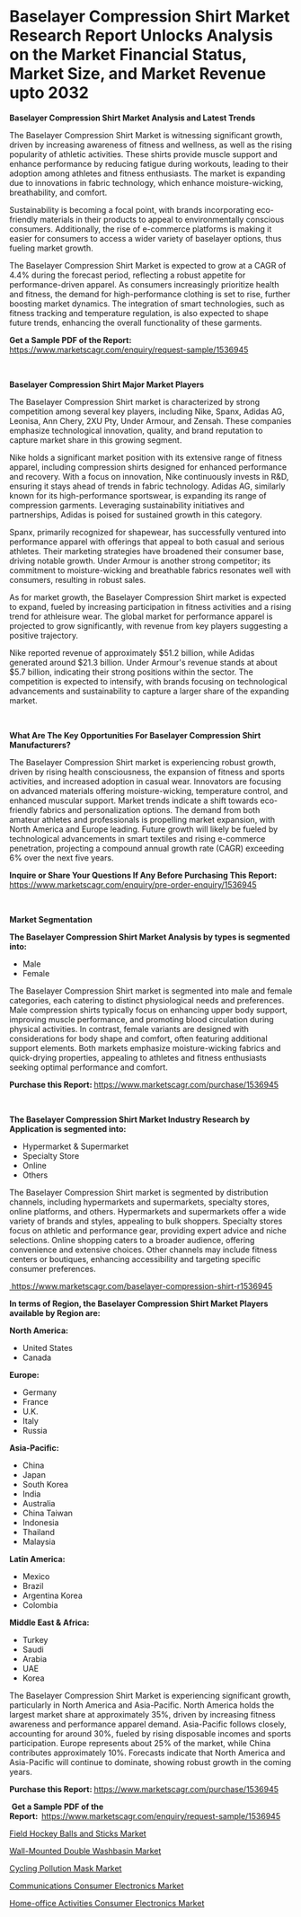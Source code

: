 <p><h1>Baselayer Compression Shirt Market Research Report Unlocks Analysis on the Market Financial Status, Market Size, and Market Revenue upto 2032</h1></p><p><strong>Baselayer Compression Shirt Market Analysis and Latest Trends</strong></p>
<p><p>The Baselayer Compression Shirt Market is witnessing significant growth, driven by increasing awareness of fitness and wellness, as well as the rising popularity of athletic activities. These shirts provide muscle support and enhance performance by reducing fatigue during workouts, leading to their adoption among athletes and fitness enthusiasts. The market is expanding due to innovations in fabric technology, which enhance moisture-wicking, breathability, and comfort. </p><p>Sustainability is becoming a focal point, with brands incorporating eco-friendly materials in their products to appeal to environmentally conscious consumers. Additionally, the rise of e-commerce platforms is making it easier for consumers to access a wider variety of baselayer options, thus fueling market growth. </p><p>The Baselayer Compression Shirt Market is expected to grow at a CAGR of 4.4% during the forecast period, reflecting a robust appetite for performance-driven apparel. As consumers increasingly prioritize health and fitness, the demand for high-performance clothing is set to rise, further boosting market dynamics. The integration of smart technologies, such as fitness tracking and temperature regulation, is also expected to shape future trends, enhancing the overall functionality of these garments.</p></p>
<p><strong>Get a Sample PDF of the Report:&nbsp;</strong> <a href="https://www.marketscagr.com/enquiry/request-sample/1536945?utm_campaign=1166&utm_medium=2&utm_source=Github&utm_content=ia&utm_term=05042025&utm_id=baselayer-compression-shirt">https://www.marketscagr.com/enquiry/request-sample/1536945</a></p>
<p>&nbsp;</p>
<p><strong>Baselayer Compression Shirt Major Market Players</strong></p>
<p><p>The Baselayer Compression Shirt market is characterized by strong competition among several key players, including Nike, Spanx, Adidas AG, Leonisa, Ann Chery, 2XU Pty, Under Armour, and Zensah. These companies emphasize technological innovation, quality, and brand reputation to capture market share in this growing segment.</p><p>Nike holds a significant market position with its extensive range of fitness apparel, including compression shirts designed for enhanced performance and recovery. With a focus on innovation, Nike continuously invests in R&D, ensuring it stays ahead of trends in fabric technology. Adidas AG, similarly known for its high-performance sportswear, is expanding its range of compression garments. Leveraging sustainability initiatives and partnerships, Adidas is poised for sustained growth in this category.</p><p>Spanx, primarily recognized for shapewear, has successfully ventured into performance apparel with offerings that appeal to both casual and serious athletes. Their marketing strategies have broadened their consumer base, driving notable growth. Under Armour is another strong competitor; its commitment to moisture-wicking and breathable fabrics resonates well with consumers, resulting in robust sales.</p><p>As for market growth, the Baselayer Compression Shirt market is expected to expand, fueled by increasing participation in fitness activities and a rising trend for athleisure wear. The global market for performance apparel is projected to grow significantly, with revenue from key players suggesting a positive trajectory. </p><p>Nike reported revenue of approximately $51.2 billion, while Adidas generated around $21.3 billion. Under Armour's revenue stands at about $5.7 billion, indicating their strong positions within the sector. The competition is expected to intensify, with brands focusing on technological advancements and sustainability to capture a larger share of the expanding market.</p></p>
<p>&nbsp;</p>
<p><strong>What Are The Key Opportunities For Baselayer Compression Shirt Manufacturers?</strong></p>
<p><p>The Baselayer Compression Shirt market is experiencing robust growth, driven by rising health consciousness, the expansion of fitness and sports activities, and increased adoption in casual wear. Innovators are focusing on advanced materials offering moisture-wicking, temperature control, and enhanced muscular support. Market trends indicate a shift towards eco-friendly fabrics and personalization options. The demand from both amateur athletes and professionals is propelling market expansion, with North America and Europe leading. Future growth will likely be fueled by technological advancements in smart textiles and rising e-commerce penetration, projecting a compound annual growth rate (CAGR) exceeding 6% over the next five years.</p></p>
<p><strong>Inquire or Share Your Questions If Any Before Purchasing This Report:</strong> <a href="https://www.marketscagr.com/enquiry/pre-order-enquiry/1536945?utm_campaign=1166&utm_medium=2&utm_source=Github&utm_content=ia&utm_term=05042025&utm_id=baselayer-compression-shirt">https://www.marketscagr.com/enquiry/pre-order-enquiry/1536945</a></p>
<p>&nbsp;</p>
<p><strong>Market Segmentation</strong></p>
<p><strong>The Baselayer Compression Shirt Market Analysis by types is segmented into:</strong></p>
<p><ul><li>Male</li><li>Female</li></ul></p>
<p><p>The Baselayer Compression Shirt market is segmented into male and female categories, each catering to distinct physiological needs and preferences. Male compression shirts typically focus on enhancing upper body support, improving muscle performance, and promoting blood circulation during physical activities. In contrast, female variants are designed with considerations for body shape and comfort, often featuring additional support elements. Both markets emphasize moisture-wicking fabrics and quick-drying properties, appealing to athletes and fitness enthusiasts seeking optimal performance and comfort.</p></p>
<p><strong>Purchase this Report:&nbsp;</strong><a href="https://www.marketscagr.com/purchase/1536945?utm_campaign=1166&utm_medium=2&utm_source=Github&utm_content=ia&utm_term=05042025&utm_id=baselayer-compression-shirt">https://www.marketscagr.com/purchase/1536945</a></p>
<p>&nbsp;</p>
<p><strong>The Baselayer Compression Shirt Market Industry Research by Application is segmented into:</strong></p>
<p><ul><li>Hypermarket & Supermarket</li><li>Specialty Store</li><li>Online</li><li>Others</li></ul></p>
<p><p>The Baselayer Compression Shirt market is segmented by distribution channels, including hypermarkets and supermarkets, specialty stores, online platforms, and others. Hypermarkets and supermarkets offer a wide variety of brands and styles, appealing to bulk shoppers. Specialty stores focus on athletic and performance gear, providing expert advice and niche selections. Online shopping caters to a broader audience, offering convenience and extensive choices. Other channels may include fitness centers or boutiques, enhancing accessibility and targeting specific consumer preferences.</p></p>
<p><a href="https://www.marketscagr.com/baselayer-compression-shirt-r1536945?utm_campaign=1166&utm_medium=2&utm_source=Github&utm_content=ia&utm_term=05042025&utm_id=baselayer-compression-shirt">&nbsp;https://www.marketscagr.com/baselayer-compression-shirt-r1536945</a></p>
<p><strong>In terms of Region, the Baselayer Compression Shirt Market Players available by Region are:</strong></p>
<p>
    <p> <strong> North America: </strong>
        <ul>
            <li>United States</li>
            <li>Canada</li>
        </ul>
        </p> 
    <p> <strong> Europe: </strong>
        <ul>
            <li>Germany</li>
            <li>France</li>
            <li>U.K.</li>
            <li>Italy</li>
            <li>Russia</li>
        </ul>
        </p> 
    <p> <strong> Asia-Pacific: </strong>
        <ul>
            <li>China</li>
            <li>Japan</li>
            <li>South Korea</li>
            <li>India</li>
            <li>Australia</li>
            <li>China Taiwan</li>
            <li>Indonesia</li>
            <li>Thailand</li>
            <li>Malaysia</li>
        </ul>
        </p> 
    <p> <strong> Latin America: </strong>
        <ul>
            <li>Mexico</li>
            <li>Brazil</li>
            <li>Argentina Korea</li>
            <li>Colombia</li>
        </ul>
        </p> 
    <p> <strong> Middle East & Africa: </strong>
        <ul>
            <li>Turkey</li>
            <li>Saudi</li>
            <li>Arabia</li>
            <li>UAE</li>
            <li>Korea</li>
        </ul>
    </p>
    </p>
<p><p>The Baselayer Compression Shirt Market is experiencing significant growth, particularly in North America and Asia-Pacific. North America holds the largest market share at approximately 35%, driven by increasing fitness awareness and performance apparel demand. Asia-Pacific follows closely, accounting for around 30%, fueled by rising disposable incomes and sports participation. Europe represents about 25% of the market, while China contributes approximately 10%. Forecasts indicate that North America and Asia-Pacific will continue to dominate, showing robust growth in the coming years.</p></p>
<p><strong>Purchase this Report: </strong><a href="https://www.marketscagr.com/purchase/1536945?utm_campaign=1166&utm_medium=2&utm_source=Github&utm_content=ia&utm_term=05042025&utm_id=baselayer-compression-shirt">https://www.marketscagr.com/purchase/1536945</a></p>
<p>&nbsp;<strong>Get a Sample PDF of the Report:&nbsp;&nbsp;</strong><a href="https://www.marketscagr.com/enquiry/request-sample/1536945?utm_campaign=1166&utm_medium=2&utm_source=Github&utm_content=ia&utm_term=05042025&utm_id=baselayer-compression-shirt">https://www.marketscagr.com/enquiry/request-sample/1536945</a></p>
<p><strong></strong></p>
<p><p><a href="https://github.com/koskasislo39/Market-Research-Report-List-1/blob/main/field-hockey-balls-and-sticks-market.md?utm_campaign=1166&utm_medium=2&utm_source=Github&utm_content=ia&utm_term=05042025&utm_id=baselayer-compression-shirt">Field Hockey Balls and Sticks Market</a></p><p><a href="https://github.com/baetahassaz6/Market-Research-Report-List-1/blob/main/wall-mounted-double-washbasin-market.md?utm_campaign=1166&utm_medium=2&utm_source=Github&utm_content=ia&utm_term=05042025&utm_id=baselayer-compression-shirt">Wall-Mounted Double Washbasin Market</a></p><p><a href="https://github.com/aaryaheron0c/Market-Research-Report-List-1/blob/main/cycling-pollution-mask-market.md?utm_campaign=1166&utm_medium=2&utm_source=Github&utm_content=ia&utm_term=05042025&utm_id=baselayer-compression-shirt">Cycling Pollution Mask Market</a></p><p><a href="https://github.com/seyalshudae7/Market-Research-Report-List-1/blob/main/communications-consumer-electronics-market.md?utm_campaign=1166&utm_medium=2&utm_source=Github&utm_content=ia&utm_term=05042025&utm_id=baselayer-compression-shirt">Communications Consumer Electronics Market</a></p><p><a href="https://github.com/oliffzillamv/Market-Research-Report-List-1/blob/main/home-office-activities-consumer-electronics-market.md?utm_campaign=1166&utm_medium=2&utm_source=Github&utm_content=ia&utm_term=05042025&utm_id=baselayer-compression-shirt">Home-office Activities Consumer Electronics Market</a></p></p>